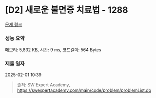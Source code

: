# [D2] 새로운 불면증 치료법 - 1288 

[문제 링크](https://swexpertacademy.com/main/code/problem/problemDetail.do?contestProbId=AV18_yw6I9MCFAZN) 

### 성능 요약

메모리: 5,832 KB, 시간: 9 ms, 코드길이: 564 Bytes

### 제출 일자

2025-02-01 10:39



> 출처: SW Expert Academy, https://swexpertacademy.com/main/code/problem/problemList.do